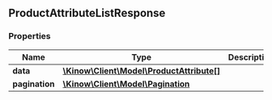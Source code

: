 ## ProductAttributeListResponse

### Properties
Name | Type | Description | Notes
------------ | ------------- | ------------- | -------------
**data** | [**\Kinow\Client\Model\ProductAttribute[]**](#ProductAttribute) |  | [optional] 
**pagination** | [**\Kinow\Client\Model\Pagination**](#Pagination) |  | [optional] 


